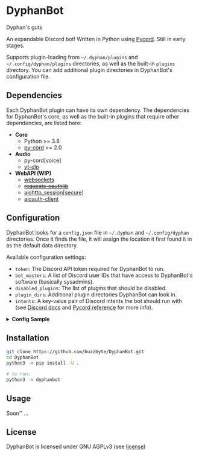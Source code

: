 # DyphanBot
~~<sup>~~Dyphan's guts~~</sup>~~

An expandable Discord bot! Written in Python using
[Pycord](https://github.com/Pycord-Development/pycord).
Still in early stages.

Supports plugin-loading from `~/.dyphan/plugins` and `~/.config/dyphan/plugins`
directories, as well as the built-in `plugins` directory. You can add additional
plugin directories in DyphanBot's configuration file.

## Dependencies
Each DyphanBot plugin can have its own dependency. The dependencies for
DyphanBot's core, as well as the built-in plugins that require other
dependencies, are listed here:
* **Core**
  * Python >= 3.8
  * [py-cord](https://github.com/Pycord-Development/pycord) >= 2.0
* **Audio**
  * py-cord[voice]
  * [yt-dlp](https://github.com/yt-dlp/yt-dlp)
* **WebAPI (WIP)**
  * ~~[websockets](https://github.com/aaugustin/websockets)~~
  * ~~[requests-oauthlib](https://github.com/requests/requests-oauthlib)~~
  * [aiohttp_session[secure]](https://github.com/aio-libs/aiohttp-session)
  * [aioauth-client](https://github.com/klen/aioauth-client)

## Configuration
DyphanBot looks for a `config.json` file in `~/.dyphan` and `~/.config/dyphan`
directories. Once it finds the file, it will assign the location it first found
it in as the default data directory.

Available configuration settings:
- `token`: The Discord API token required for DyphanBot to run.
- `bot_masters`: A list of Discord user IDs that have access to DyphanBot's
    software (basically sysadmins).
- `disabled_plugins`: The list of plugins that should be disabled.
- `plugin_dirs`: Additional plugin directories DyphanBot can look in.
- `intents`: A key-value pair of Discord intents the bot should run with  
  (see [Discord docs][intent docs] and [Pycord reference][intent refs] for
   more info).

<details>
<summary><b>Config Sample</b></summary>

```json
{
    "token": "__YOUR_DISCORD_BOT_API_TOKEN__",
    "bot_masters": [ 123456789876543210, 098765432123456789 ],
    "disabled_plugins": [
        "testplugin",
        "example_plugin"
    ],
    "plugin_dirs": [
        "~/my_plugins",
        "/path/to/dyphanbot/plugins"
    ],
    "intents": {
        "members": true,
        "typing": false
    }
}
```
</details>

[intent docs]: https://discord.com/developers/docs/topics/gateway#gateway-intents
[intent refs]: https://docs.pycord.dev/en/master/api.html#discord.Intents

## Installation

```bash
git clone https://github.com/buzzbyte/DyphanBot.git
cd DyphanBot
python3 -m pip install -U .

# to run:
python3 -m dyphanbot
```

## Usage

Soon&trade; ...

## License
DyphanBot is licensed under GNU AGPLv3 (see [license](LICENSE))